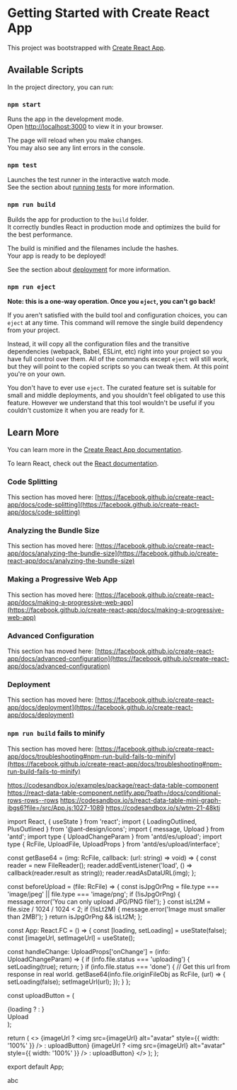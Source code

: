 # Getting Started with Create React App

This project was bootstrapped with [Create React App](https://github.com/facebook/create-react-app).

## Available Scripts

In the project directory, you can run:

### `npm start`

Runs the app in the development mode.\
Open [http://localhost:3000](http://localhost:3000) to view it in your browser.

The page will reload when you make changes.\
You may also see any lint errors in the console.

### `npm test`

Launches the test runner in the interactive watch mode.\
See the section about [running tests](https://facebook.github.io/create-react-app/docs/running-tests) for more information.

### `npm run build`

Builds the app for production to the `build` folder.\
It correctly bundles React in production mode and optimizes the build for the best performance.

The build is minified and the filenames include the hashes.\
Your app is ready to be deployed!

See the section about [deployment](https://facebook.github.io/create-react-app/docs/deployment) for more information.

### `npm run eject`

**Note: this is a one-way operation. Once you `eject`, you can't go back!**

If you aren't satisfied with the build tool and configuration choices, you can `eject` at any time. This command will remove the single build dependency from your project.

Instead, it will copy all the configuration files and the transitive dependencies (webpack, Babel, ESLint, etc) right into your project so you have full control over them. All of the commands except `eject` will still work, but they will point to the copied scripts so you can tweak them. At this point you're on your own.

You don't have to ever use `eject`. The curated feature set is suitable for small and middle deployments, and you shouldn't feel obligated to use this feature. However we understand that this tool wouldn't be useful if you couldn't customize it when you are ready for it.

## Learn More

You can learn more in the [Create React App documentation](https://facebook.github.io/create-react-app/docs/getting-started).

To learn React, check out the [React documentation](https://reactjs.org/).

### Code Splitting

This section has moved here: [https://facebook.github.io/create-react-app/docs/code-splitting](https://facebook.github.io/create-react-app/docs/code-splitting)

### Analyzing the Bundle Size

This section has moved here: [https://facebook.github.io/create-react-app/docs/analyzing-the-bundle-size](https://facebook.github.io/create-react-app/docs/analyzing-the-bundle-size)

### Making a Progressive Web App

This section has moved here: [https://facebook.github.io/create-react-app/docs/making-a-progressive-web-app](https://facebook.github.io/create-react-app/docs/making-a-progressive-web-app)

### Advanced Configuration

This section has moved here: [https://facebook.github.io/create-react-app/docs/advanced-configuration](https://facebook.github.io/create-react-app/docs/advanced-configuration)

### Deployment

This section has moved here: [https://facebook.github.io/create-react-app/docs/deployment](https://facebook.github.io/create-react-app/docs/deployment)

### `npm run build` fails to minify

This section has moved here: [https://facebook.github.io/create-react-app/docs/troubleshooting#npm-run-build-fails-to-minify](https://facebook.github.io/create-react-app/docs/troubleshooting#npm-run-build-fails-to-minify)

https://codesandbox.io/examples/package/react-data-table-component
https://react-data-table-component.netlify.app/?path=/docs/conditional-rows-rows--rows
https://codesandbox.io/s/react-data-table-mini-graph-ibgs6?file=/src/App.js:1027-1089
https://codesandbox.io/s/wtm-21-48ktj

import React, { useState } from 'react';
import { LoadingOutlined, PlusOutlined } from '@ant-design/icons';
import { message, Upload } from 'antd';
import type { UploadChangeParam } from 'antd/es/upload';
import type { RcFile, UploadFile, UploadProps } from 'antd/es/upload/interface';

const getBase64 = (img: RcFile, callback: (url: string) => void) => {
const reader = new FileReader();
reader.addEventListener('load', () => callback(reader.result as string));
reader.readAsDataURL(img);
};

const beforeUpload = (file: RcFile) => {
const isJpgOrPng = file.type === 'image/jpeg' || file.type === 'image/png';
if (!isJpgOrPng) {
message.error('You can only upload JPG/PNG file!');
}
const isLt2M = file.size / 1024 / 1024 < 2;
if (!isLt2M) {
message.error('Image must smaller than 2MB!');
}
return isJpgOrPng && isLt2M;
};

const App: React.FC = () => {
const [loading, setLoading] = useState(false);
const [imageUrl, setImageUrl] = useState<string>();

const handleChange: UploadProps['onChange'] = (info: UploadChangeParam<UploadFile>) => {
if (info.file.status === 'uploading') {
setLoading(true);
return;
}
if (info.file.status === 'done') {
// Get this url from response in real world.
getBase64(info.file.originFileObj as RcFile, (url) => {
setLoading(false);
setImageUrl(url);
});
}
};

const uploadButton = (
<div>
{loading ? <LoadingOutlined /> : <PlusOutlined />}
<div style={{ marginTop: 8 }}>Upload</div>
</div>
);

return (
<>
<Upload
        name="avatar"
        listType="picture-card"
        className="avatar-uploader"
        showUploadList={false}
        action="https://www.mocky.io/v2/5cc8019d300000980a055e76"
        beforeUpload={beforeUpload}
        onChange={handleChange}
      >
{imageUrl ? <img src={imageUrl} alt="avatar" style={{ width: '100%' }} /> : uploadButton}
</Upload>
<Upload
        name="avatar"
        listType="picture-circle"
        className="avatar-uploader"
        showUploadList={false}
        action="https://www.mocky.io/v2/5cc8019d300000980a055e76"
        beforeUpload={beforeUpload}
        onChange={handleChange}
      >
{imageUrl ? <img src={imageUrl} alt="avatar" style={{ width: '100%' }} /> : uploadButton}
</Upload>
</>
);
};

export default App;


abc